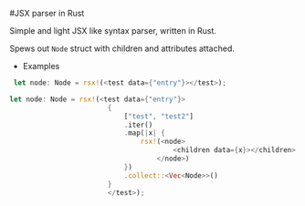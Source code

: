 #JSX parser in Rust


Simple and light JSX like syntax parser, written in Rust.

Spews out `Node` struct with children and attributes attached.



* Examples 

```Rust
 let node: Node = rsx!(<test data={"entry"}></test>);

```



```Rust
let node: Node = rsx!(<test data={"entry"}>
                        {
                            ["test", "test2"]
                            .iter()
                            .map(|x| {
                                rsx!(<node>
                                        <children data={x}></children>
                                    </node>)
                            })
                            .collect::<Vec<Node>>()
                        }
                        </test>);

```
